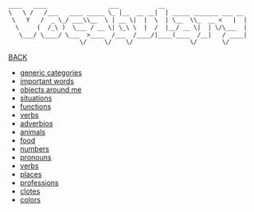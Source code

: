 ~~~ txt
____   ____                 ___           __                       
\   \ /   /___   ____ _____ \_ |__  __ __|  | _____ _______ ___ __ 
 \   Y   /  _ \_/ ___\\__  \ | __ \|  |  \  | \__  \\_  __ <   |  |
  \     (  /_\ )  \___ / __ \| \_\ \  |  /  |__/ __ \|  | \/\___  |
   \___/ \____/ \___  >____  /___  /____/|____(____  /__|   / ____|
                    \/     \/    \/                \/       \/     
~~~

[BACK](../README.md)

- [generic categories](./generic_categories.md)
- [important words](./important_words.md)
- [objects around me](./objects_around.md)
- [situations](./situations.md)
- [functions](./functions.md)
- [verbs](./verb_tables.pdf)
- [adverbios](./adverbs.md)
- [animals](./animals.md)
- [food](./food.md)
- [numbers](./numbers.md)
- [pronouns](./pronouns.md)
- [verbs](./verbs.md)
- [places](./places.md)
- [professions](./professions.md)
- [clotes](./clotes.md)
- [colors](./colors.md)